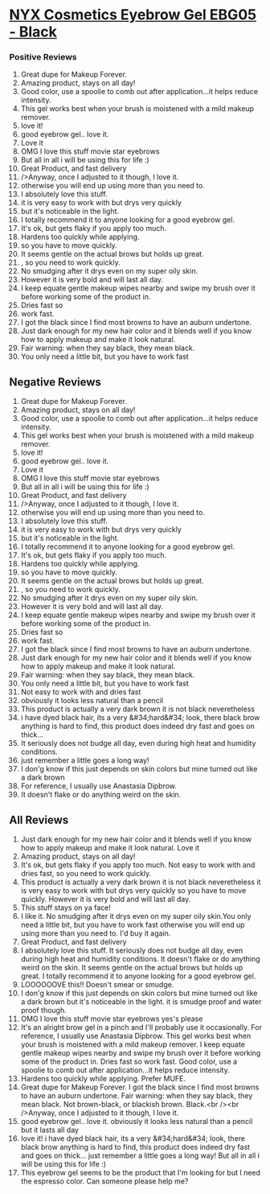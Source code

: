 # [NYX Cosmetics Eyebrow Gel EBG05 - Black](https://products.checkmycream.com/products/NYX-Cosmetics-Eyebrow-Gel-EBG05-Black.html)

### Positive Reviews

<ol>
      <li>Great dupe for Makeup Forever.</li>
      <li>Amazing product, stays on all day!</li>
      <li>Good color, use a spoolie to comb out after application...it helps reduce intensity.</li>
      <li>This gel works best when your brush is moistened with a mild makeup remover.</li>
      <li>love it!</li>
      <li>good eyebrow gel.. love it.</li>
      <li>Love it</li>
      <li>OMG I love this stuff movie star eyebrows</li>
      <li>But all in all i will be using this for life :)</li>
      <li>Great Product, and fast delivery</li>
      <li>/&gt;Anyway, once I adjusted to it though, I love it.</li>
      <li>otherwise you will end up using more than you need to.</li>
      <li>I absolutely love this stuff.</li>
      <li>it is very easy to work with but drys very quickly</li>
      <li>but it&#x27;s noticeable in the light.</li>
      <li>I totally recommend it to anyone looking for a good eyebrow gel.</li>
      <li>It&#x27;s ok, but gets flaky if you apply too much.</li>
      <li>Hardens too quickly while applying.  </li>
      <li>so you have to move quickly.</li>
      <li>It seems gentle on the actual brows but holds up great.</li>
      <li>, so you need to work quickly.</li>
      <li>No smudging after it drys even on my super oily skin.</li>
      <li>However it is very bold and will last all day.</li>
      <li>I keep equate gentle makeup wipes nearby and swipe my brush over it before working some of the product in.</li>
      <li>Dries fast so</li>
      <li>work fast.</li>
      <li>I got the black since I find most browns to have an auburn undertone.</li>
      <li>Just dark enough for my new hair color and it blends well if you know how to apply makeup and make it look natural.</li>
      <li>Fair warning: when they say black, they mean black.</li>
      <li>You only need a little bit, but you have to work fast</li>
</ol>


<h2>Negative Reviews</h2>
<ol>
<li> Great dupe for Makeup Forever.</li>
<li> Amazing product, stays on all day!</li>
<li> Good color, use a spoolie to comb out after application...it helps reduce intensity.</li>
<li> This gel works best when your brush is moistened with a mild makeup remover.</li>
<li> love it!</li>
<li> good eyebrow gel.. love it.</li>
<li> Love it</li>
<li> OMG I love this stuff movie star eyebrows</li>
<li> But all in all i will be using this for life :)</li>
<li> Great Product, and fast delivery</li>
<li> /&gt;Anyway, once I adjusted to it though, I love it.</li>
<li> otherwise you will end up using more than you need to.</li>
<li> I absolutely love this stuff.</li>
<li> it is very easy to work with but drys very quickly</li>
<li> but it&#x27;s noticeable in the light.</li>
<li> I totally recommend it to anyone looking for a good eyebrow gel.</li>
<li> It&#x27;s ok, but gets flaky if you apply too much.</li>
<li> Hardens too quickly while applying.  </li>
<li> so you have to move quickly.</li>
<li> It seems gentle on the actual brows but holds up great.</li>
<li> , so you need to work quickly.</li>
<li> No smudging after it drys even on my super oily skin.</li>
<li> However it is very bold and will last all day.</li>
<li> I keep equate gentle makeup wipes nearby and swipe my brush over it before working some of the product in.</li>
<li> Dries fast so</li>
<li> work fast.</li>
<li> I got the black since I find most browns to have an auburn undertone.</li>
<li> Just dark enough for my new hair color and it blends well if you know how to apply makeup and make it look natural.</li>
<li> Fair warning: when they say black, they mean black.</li>
<li> You only need a little bit, but you have to work fast</li>
<li> Not easy to work with and dries fast</li>
<li> obviously it looks less natural than a pencil</li>
<li> This product is actually a very dark brown it is not black neveretheless</li>
<li> i have dyed black hair, its a very &amp;#34;hard&amp;#34; look, there black brow anything is hard to find, this product does indeed dry fast and goes on thick...</li>
<li> It seriously does not budge all day, even during high heat and humidity conditions.</li>
<li> just remember a little goes a long way!</li>
<li> I don&#x27;g know if this just depends on skin colors but mine turned out like a dark brown</li>
<li> For reference, I usually use Anastasia Dipbrow.</li>
<li> It doesn&#x27;t flake or do anything weird on the skin.</li>
</ol>

<h2>All Reviews</h2>

<ol>
    <li> Just dark enough for my new hair color and it blends well if you know how to apply makeup and make it look natural. Love it</li>
    <li> Amazing product, stays on all day!</li>
    <li> It&#x27;s ok, but gets flaky if you apply too much. Not easy to work with and dries fast, so you need to work quickly.</li>
    <li> This product is actually a very dark brown it is not black neveretheless it is very easy to work with but drys very quickly so you have to move quickly. However it is very bold and will last all day.</li>
    <li> This stuff stays on ya face!</li>
    <li> I like it. No smudging after it drys even on my super oily skin.You only need a little bit, but you have to work fast otherwise you will end up using more than you need to. I&#x27;d buy it again.</li>
    <li> Great Product, and fast delivery</li>
    <li> I absolutely love this stuff. It seriously does not budge all day, even during high heat and humidity conditions. It doesn&#x27;t flake or do anything weird on the skin. It seems gentle on the actual brows but holds up great. I totally recommend it to anyone looking for a good eyebrow gel.</li>
    <li> LOOOOOOVE this!! Doesn&#x27;t smear or smudge.</li>
    <li> I don&#x27;g know if this just depends on skin colors but mine turned out like a dark brown but it&#x27;s noticeable in the light. it is smudge proof and water proof though.</li>
    <li> OMG I love this stuff movie star eyebrows yes&#x27;s please</li>
    <li> It&#x27;s an alright brow gel in a pinch and I&#x27;ll probably use it occasionally. For reference, I usually use Anastasia Dipbrow. This gel works best when your brush is moistened with a mild makeup remover. I keep equate gentle makeup wipes nearby and swipe my brush over it before working some of the product in. Dries fast so work fast. Good color, use a spoolie to comb out after application...it helps reduce intensity.</li>
    <li> Hardens too quickly while applying.  Prefer MUFE.</li>
    <li> Great dupe for Makeup Forever. I got the black since I find most browns to have an auburn undertone. Fair warning: when they say black, they mean black. Not brown-black, or blackish brown. Black.&lt;br /&gt;&lt;br /&gt;Anyway, once I adjusted to it though, I love it.</li>
    <li> good eyebrow gel.. love it. obviously it looks less natural than a pencil but it lasts all day</li>
    <li> love it! i have dyed black hair, its a very &amp;#34;hard&amp;#34; look, there black brow anything is hard to find, this product does indeed dry fast and goes on thick... just remember a little goes a long way! But all in all i will be using this for life :)</li>
    <li> This eyebrow gel seems to be the product that I&#x27;m looking for but I need the espresso color. Can someone please help me?</li>
</ol>




